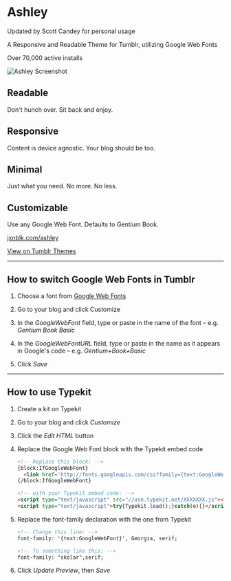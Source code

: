 Ashley
======
Updated by Scott Candey for personal usage


A Responsive and Readable Theme for Tumblr, utilizing Google Web Fonts

Over 70,000 active installs

![Ashley Screenshot](Ashley.png)

## Readable
Don't hunch over. Sit back and enjoy.

## Responsive
Content is device agnostic. Your blog should be too.

## Minimal
Just what you need. No more. No less.

## Customizable
Use any Google Web Font. Defaults to Gentium Book.

[jxnblk.com/ashley](http://jxnblk.com/ashley)

[View on Tumblr Themes](http://www.tumblr.com/theme/37012)

---

## How to switch Google Web Fonts in Tumblr

1. Choose a font from [Google Web Fonts](http://www.google.com/webfonts)

2. Go to your blog and click Customize

3. In the *GoogleWebFont* field, type or paste in the name of the font – e.g. *Gentium Book Basic*

4. In the *GoogleWebFontURL* field, type or paste in the name as it appears in Google's code – e.g. *Gentium+Book+Basic*

5. Click *Save*

---

## How to use Typekit

1. Create a kit on Typekit

2. Go to your blog and click *Customize*

3. Click the *Edit HTML* button

4. Replace the Google Web Font block with the Typekit embed code

    ```html
    <!-- Replace this block: -->
    {block:IfGoogleWebFont}
      <link href='http://fonts.googleapis.com/css?family={text:GoogleWebFontURL}' rel='stylesheet' type='text/css'>
    {/block:IfGoogleWebFont}

    <!-- with your Typekit embed code: -->
    <script type="text/javascript" src="//use.typekit.net/XXXXXXX.js"></script>
    <script type="text/javascript">try{Typekit.load();}catch(e){}</script>
    ```

5. Replace the font-family declaration with the one from Typekit

    ```html
    <!-- Change this line: -->
    font-family: '{text:GoogleWebFont}', Georgia, serif;

    <!-- To something like this: -->
    font-family: "skolar",serif;
    ```

6. Click *Update Preview*, then *Save*
